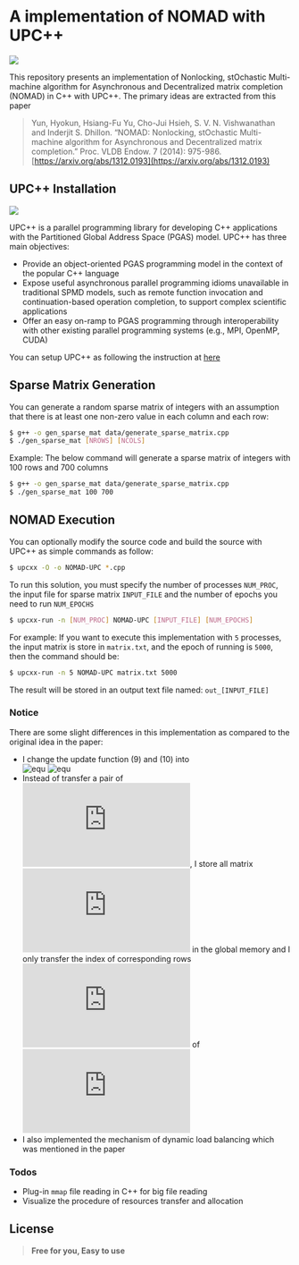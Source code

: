 

# A implementation of NOMAD with UPC++

[![](https://travis-ci.org/joemccann/dillinger.svg?branch=master)]()

This repository presents an implementation of Nonlocking, stOchastic Multi-machine algorithm for Asynchronous and Decentralized matrix completion (NOMAD) in C++ with UPC++. The primary ideas are extracted from this paper
> Yun, Hyokun, Hsiang-Fu Yu, Cho-Jui Hsieh, S. V. N. Vishwanathan and Inderjit S. Dhillon. “NOMAD: Nonlocking, stOchastic Multi-machine algorithm for Asynchronous and Decentralized matrix completion.” Proc. VLDB Endow. 7 (2014): 975-986.
> [https://arxiv.org/abs/1312.0193](https://arxiv.org/abs/1312.0193)


## UPC++ Installation 
[![](https://bitbucket-assetroot.s3.amazonaws.com/c/photos/2015/May/07/1791043611-5-upcxx-logo_avatar.png)](https://bitbucket.org/berkeleylab/upcxx/wiki/Home)

UPC++ is a parallel programming library for developing C++ applications with the Partitioned Global Address Space (PGAS) model. UPC++ has three main objectives:
+ Provide an object-oriented PGAS programming model in the context of the popular C++ language
+ Expose useful asynchronous parallel programming idioms unavailable in traditional SPMD models, such as remote function invocation and continuation-based operation completion, to support complex scientific applications
+ Offer an easy on-ramp to PGAS programming through interoperability with other existing parallel programming systems (e.g., MPI, OpenMP, CUDA)

You can setup UPC++ as following the instruction at [here](https://bitbucket.org/berkeleylab/upcxx/wiki/INSTALL)

## Sparse Matrix Generation
You can generate a random sparse matrix of integers with an assumption that there is at least one non-zero value in each column and each row:

```sh
$ g++ -o gen_sparse_mat data/generate_sparse_matrix.cpp
$ ./gen_sparse_mat [NROWS] [NCOLS]
```

Example: The below command will generate a sparse matrix of integers with 100 rows and 700 columns
```sh
$ g++ -o gen_sparse_mat data/generate_sparse_matrix.cpp
$ ./gen_sparse_mat 100 700
```

## NOMAD Execution
You can optionally modify the source code and build the source with UPC++ as simple commands as follow:
```sh
$ upcxx -O -o NOMAD-UPC *.cpp
```

To run this solution, you must specify the number of processes `NUM_PROC`, the input file for sparse matrix `INPUT_FILE` and the number of epochs you need to run `NUM_EPOCHS`
```sh
$ upcxx-run -n [NUM_PROC] NOMAD-UPC [INPUT_FILE] [NUM_EPOCHS]
```

For example: If you want to execute this implementation with `5` processes, the input matrix is store in `matrix.txt`, and the epoch of running is `5000`, then the command should be:
```sh
$ upcxx-run -n 5 NOMAD-UPC matrix.txt 5000 
```

The result will be stored in an output text file named: `out_[INPUT_FILE]`

### Notice
There are some slight differences in this implementation as compared to the original idea in the paper:
+ I change the update function (9) and (10) into    
  ![equ](https://latex.codecogs.com/gif.latex?w_{it}&space;\gets&space;w_{it}-s_t&space;[(w_{it}h_{jt}-A_{itjt})&space;h_{jt}+\lambda&space;\|\|w_{it}\|\|])    
  ![equ](https://latex.codecogs.com/gif.latex?h_{jt}&space;\gets&space;h_{jt}-s_t&space;[(w_{it}h_{jt}-A_{itjt})&space;w_{it}+\lambda&space;\|\|h_{jt}\|\|])
+ Instead of transfer a pair of ![equ](https://latex.codecogs.com/gif.latex?(j,h_j)), I store all matrix ![equ](https://latex.codecogs.com/gif.latex?H) in the global memory and I only transfer the index of corresponding rows ![equ](https://latex.codecogs.com/gif.latex?j) of ![equ](https://latex.codecogs.com/gif.latex?H)     
+ I also implemented the mechanism of dynamic load balancing which was mentioned in the paper



### Todos

 - Plug-in `mmap` file reading in C++ for big file reading
 - Visualize the procedure of resources transfer and allocation


License
----
> **Free for you, Easy to use**
